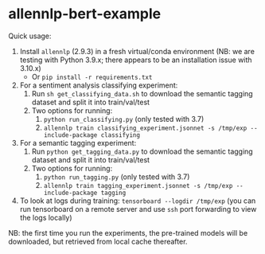 # allennlp-bert-example
 
Quick usage:
1. Install `allennlp` (2.9.3) in a fresh virtual/conda environment (NB: we are testing with Python 3.9.x; there appears to be an installation issue with 3.10.x)
    * Or `pip install -r requirements.txt`
2. For a sentiment analysis classifying experiment:
    1. Run `sh get_classifying_data.sh` to download the semantic tagging dataset and split it into train/val/test
    2. Two options for running:
        1. `python run_classifying.py` (only tested with 3.7)
        2. `allennlp train classifying_experiment.jsonnet -s /tmp/exp --include-package classifying`
3. For a semantic tagging experiment:
    1. Run `python get_tagging_data.py` to download the semantic tagging dataset and split it into train/val/test
    2. Two options for running:
        1. `python run_tagging.py` (only tested with 3.7)
        2. `allennlp train tagging_experiment.jsonnet -s /tmp/exp --include-package tagging`
4. To look at logs during training: `tensorboard --logdir /tmp/exp` (you can run tensorboard on a remote server and use `ssh` port forwarding to view the logs locally)

NB: the first time you run the experiments, the pre-trained models will be downloaded, but retrieved from local cache thereafter.
